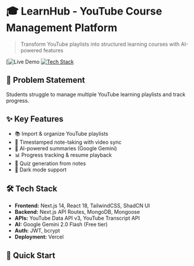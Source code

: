# 🎓 LearnHub - YouTube Course Management Platform

> Transform YouTube playlists into structured learning courses with AI-powered features

[![Live Demo](https://yt-playlist-management-system.vercel.app/)
[![Tech Stack](https://img.shields.io/badge/Next.js-14-black)](https://nextjs.org)

## 🎯 Problem Statement
Students struggle to manage multiple YouTube learning playlists and track progress.

## ✨ Key Features
- 📚 Import & organize YouTube playlists
- 📝 Timestamped note-taking with video sync
- 🤖 AI-powered summaries (Google Gemini)
- 📊 Progress tracking & resume playback
- 🎯 Quiz generation from notes
- 🌙 Dark mode support

## 🛠️ Tech Stack
- **Frontend:** Next.js 14, React 18, TailwindCSS, ShadCN UI
- **Backend:** Next.js API Routes, MongoDB, Mongoose
- **APIs:** YouTube Data API v3, YouTube Transcript API
- **AI:** Google Gemini 2.0 Flash (Free tier)
- **Auth:** JWT, bcrypt
- **Deployment:** Vercel




## 🚀 Quick Start
